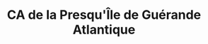 ---
imageUrl: https://cyclopolis.lavilleavelo.org/cartes-minutes/Guerande_VAE.png
title: CA de la Presqu'Île de Guérande Atlantique
description: ⚡🚲 Vélo à Assistance Electrique
link: https://cartes-minutes.lavilleavelo.org/cartovelo/carteminuteCAdelaPresqueledeGuerandeAtlantiqueCapAtlantiqueVAE.html
index: 9
---
